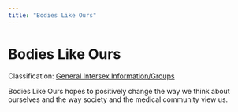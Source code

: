 ```yaml
---
title: "Bodies Like Ours"
---
```


Bodies Like Ours
================

Classification: [General Intersex Information/Groups][1]

Bodies Like Ours hopes to positively change the way we think about ourselves and the way society and the medical community view us.


[1]: taxonomy/term/9


